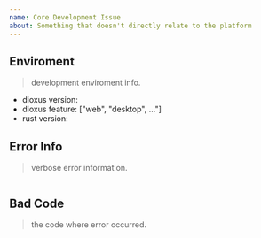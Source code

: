 ```yaml
---
name: Core Development Issue
about: Something that doesn't directly relate to the platform
---
```


## Enviroment

> development enviroment info.

- dioxus version:
- dioxus feature: ["web", "desktop", ..."]
- rust version:

## Error Info

> verbose error information.

```

```

## Bad Code

> the code where error occurred.

```rust

```
